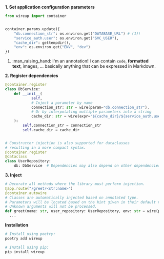 **1. Set application configuration parameters**  

```python 
from wireup import container


container.params.update({
    "db.connection_str": os.environ.get("DATABASE_URL") # (1)!
    "service_auth.user": os.environ.get("SVC_USER"),
    "cache_dir": gettempdir(),
    "env": os.environ.get("ENV", "dev")
})
```

1.  :man_raising_hand: I'm an annotation! I can contain `code`, __formatted
    text__, images, ... basically anything that can be expressed in Markdown.


**2. Register dependencies**

```python
@container.register
class DbService:
    def __init__(
            self,
            # Inject a parameter by name
            connection_str: str = wire(param="db.connection_str"),
            # Or by interpolating multiple parameters into a string
            cache_dir: str = wire(expr="${cache_dir}/${service_auth.user}/db"),
    ):
        self.connection_str = connection_str
        self.cache_dir = cache_dir


# Constructor injection is also supported for dataclasses
# resulting in a more compact syntax.
@container.register
@dataclass
class UserRepository:
    db: DbService  # Dependencies may also depend on other dependencies.
```

**3. Inject**

```python
# Decorate all methods where the library must perform injection. 
@app.route("/greet/<str:name>")
@container.autowire
# Classes are automatically injected based on annotated type. 
# Parameters will be located based on the hint given in their default value.
# Unknown arguments will not be processed.
def greet(name: str, user_repository: UserRepository, env: str = wire(param="env")):
  ...
```

**Installation**
```bash
# Install using poetry:
poetry add wireup

# Install using pip:
pip install wireup
```
